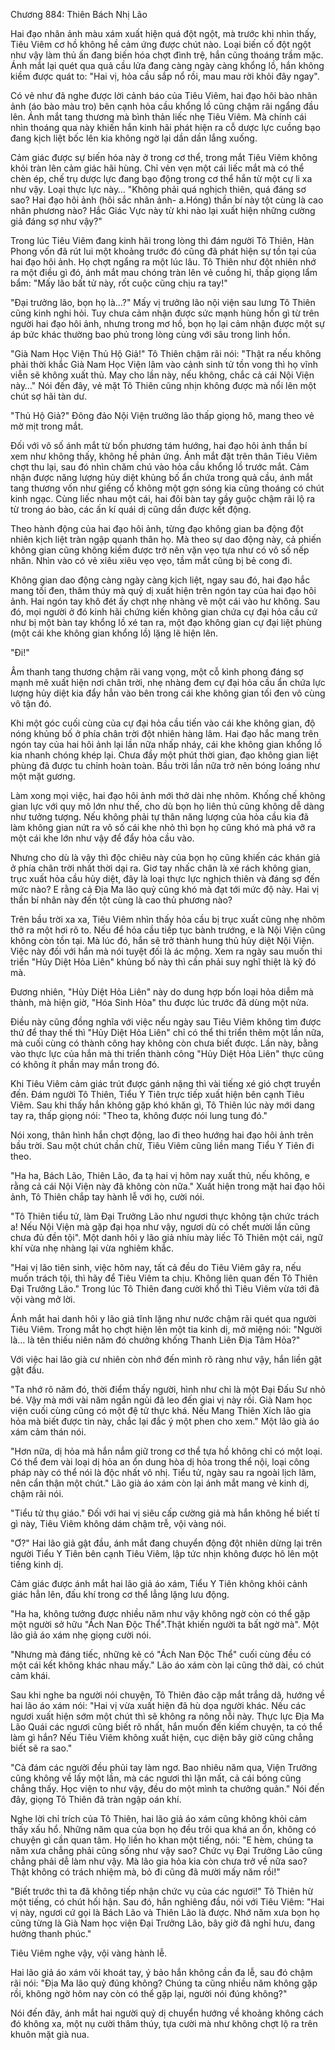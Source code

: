 




Chương 884: Thiên Bách Nhị Lão


Hai đạo nhân ảnh màu xám xuất hiện quá đột ngột, mà trước khi nhìn thấy, Tiêu Viêm cơ hồ không hề cảm ứng được chút nào. Loại biến cố đột ngột như vậy làm thủ ấn đang biến hóa chợt đình trệ, hắn cũng thoáng trầm mặc. Ánh mắt lại quét qua quả cầu lửa đang càng ngày càng khổng lồ, hắn không kiềm được quát to: "Hai vị, hỏa cầu sắp nổ rồi, mau mau rời khỏi đây ngay".

Có vẻ như đã nghe được lời cảnh báo của Tiêu Viêm, hai đạo hôi bào nhân ảnh (áo bào màu tro) bên cạnh hỏa cầu khổng lồ cũng chậm rãi ngẩng đầu lên. Ánh mắt tang thương mà bình thản liếc nhẹ Tiêu Viêm. Mà chính cái nhìn thoáng qua này khiến hắn kinh hãi phát hiện ra cỗ dược lực cuồng bạo đang kịch liệt bốc lên kia không ngờ lại dần dần lắng xuống.

Cảm giác được sự biến hóa này ở trong cơ thể, trong mắt Tiêu Viêm không khỏi tràn lên cảm giác hãi hùng. Chỉ vẻn vẹn một cái liếc mắt mà có thể chèn ép, chế trụ dược lực đang bạo động trong cơ thể hắn từ một cự li xa như vậy. Loại thực lực này… "Không phải quá nghịch thiên, quá đáng sơ sao? Hai đạo hôi ảnh (hôi sắc nhân ảnh- a.Hóng) thần bí này tột cùng là cao nhân phương nào? Hắc Giác Vực này từ khi nào lại xuất hiện những cường giả đáng sợ như vậy?"

Trong lúc Tiêu Viêm đang kinh hãi trong lòng thì đám người Tô Thiên, Hàn Phong vốn đã rút lui một khoảng trước đó cũng đã phát hiện sự tồn tại của hai đạo hôi ảnh. Họ chợt ngẩng ra một lúc lâu. Tô Thiên như đột nhiên nhớ ra một điều gì đó, ánh mắt mau chóng tràn lên vẻ cuồng hỉ, thấp giọng lẩm bẩm: "Mấy lão bất tử này, rốt cuộc cũng chịu ra tay!"

"Đại trưởng lão, bọn họ là…?" Mấy vị trưởng lão nội viện sau lưng Tô Thiên cũng kinh nghi hỏi. Tuy chưa cảm nhận được sức mạnh hùng hồn gì từ trên người hai đạo hôi ảnh, nhưng trong mơ hồ, bọn họ lại cảm nhận được một sự áp bức khác thường bao phủ trong lòng cùng với sâu trong linh hồn.

"Già Nam Học Viện Thủ Hộ Giả!" Tô Thiên chậm rãi nói: "Thật ra nếu không phải thời khắc Già Nam Học Viện lâm vào cảnh sinh tử tồn vong thì họ vĩnh viễn sẽ không xuất thủ. May cho lần này, nếu không, chắc cả cái Nội Viện này…" Nói đến đây, vẻ mặt Tô Thiên cũng nhịn không được mà nổi lên một chút sợ hãi tàn dư.

"Thủ Hộ Giả?" Đông đảo Nội Viện trưởng lão thấp giọng hô, mang theo vẻ mờ mịt trong mắt.

Đối với vô số ánh mắt từ bốn phương tám hướng, hai đạo hôi ảnh thần bí xem như không thấy, không hề phản ứng. Ánh mắt đặt trên thân Tiêu Viêm chợt thu lại, sau đó nhìn chăm chú vào hỏa cầu khổng lồ trước mắt. Cảm nhận được năng lượng hủy diệt khủng bố ẩn chứa trong quả cầu, ánh mắt tang thương vốn như giếng cổ không một gợn sóng kia cũng thoáng có chút kinh ngạc. Cùng liếc nhau một cái, hai đôi bàn tay gầy guộc chậm rãi lộ ra từ trong áo bào, các ấn kí quái dị cũng dần được kết động.

Theo hành động của hai đạo hôi ảnh, từng đạo không gian ba động đột nhiên kịch liệt tràn ngập quanh thân họ. Mà theo sự dao động này, cả phiến không gian cũng không kiềm được trở nên vặn vẹo tựa như có vô số nếp nhăn. Nhìn vào có vẻ xiêu xiêu vẹo vẹo, tầm mắt cũng bị bẻ cong đi.

Không gian dao động càng ngày càng kịch liệt, ngay sau đó, hai đạo hắc mang tối đen, thâm thúy mà quỷ dị xuất hiện trên ngón tay của hai đạo hôi ảnh. Hai ngón tay khô đét ấy chợt nhẹ nhàng vẽ một cái vào hư không. Sau đó, mọi người ở đó kinh hãi chứng kiến không gian chứa cự đại hỏa cầu cứ như bị một bàn tay khổng lồ xé tan ra, một đạo không gian cự đại liệt phùng (một cái khe không gian khổng lồ) lặng lẽ hiện lên.

"Đi!"

Âm thanh tang thương chậm rãi vang vọng, một cỗ kình phong đáng sợ mạnh mẽ xuất hiện nơi chân trời, nhẹ nhàng đem cự đại hỏa cầu ẩn chứa lực lượng hủy diệt kia đẩy hẳn vào bên trong cái khe không gian tối đen vô cùng vô tận đó.

Khi một góc cuối cùng của cự đại hỏa cầu tiến vào cái khe không gian, độ nóng khủng bố ở phía chân trời đột nhiên hàng lâm. Hai đạo hắc mang trên ngón tay của hai hôi ảnh lại lần nữa nhấp nháy, cái khe không gian khổng lồ kia nhanh chóng khép lại. Chưa đầy một phút thời gian, đạo không gian liệt phùng đã được tu chỉnh hoàn toàn. Bầu trời lần nữa trở nên bóng loáng như một mặt gương.

Làm xong mọi việc, hai đạo hôi ảnh mới thở dài nhẹ nhõm. Khống chế không gian lực với quy mô lớn như thế, cho dù bọn họ liên thủ cũng không dễ dàng như tưởng tượng. Nếu không phải tự thân năng lượng của hỏa cầu kia đã làm không gian nứt ra vô số cái khe nhỏ thì bọn họ cũng khó mà phá vỡ ra một cái khe lớn như vậy để đẩy hỏa cầu vào.

Nhưng cho dù là vậy thì độc chiêu này của bọn họ cũng khiến các khán giả ở phía chân trời nhất thời dại ra. Giơ tay nhấc chân là xé rách không gian, trục xuất hỏa cầu hủy diệt, đây là loại thực lực nghịch thiên và đáng sợ đến mức nào? E rằng cả Địa Ma lão quỷ cũng khó mà đạt tới mức độ này. Hai vị thần bí nhân này đến tột cùng là cao thủ phương nào?

Trên bầu trời xa xa, Tiêu Viêm nhìn thấy hỏa cầu bị trục xuất cũng nhẹ nhõm thở ra một hơi rõ to. Nếu để hỏa cầu tiếp tục bành trướng, e là Nội Viện cũng không còn tồn tại. Mà lúc đó, hắn sẽ trở thành hung thủ hủy diệt Nội Viện. Việc này đối với hắn mà nói tuyệt đối là ác mộng. Xem ra ngày sau muốn thi triển "Hủy Diệt Hỏa Liên" khủng bố này thì cần phải suy nghĩ thiệt là kỹ đó mà.

Đương nhiên, "Hủy Diệt Hỏa Liên" này do dung hợp bốn loại hỏa diễm mà thành, mà hiện giờ, "Hóa Sinh Hỏa" thu được lúc trước đã dùng một nửa.

Điều này cũng đồng nghĩa với việc nếu ngày sau Tiêu Viêm không tìm được thứ để thay thế thì "Hủy Diệt Hỏa Liên" chỉ có thể thi triển thêm một lần nữa, mà cuối cùng có thành công hay không còn chưa biết được. Lần này, bằng vào thực lực của hắn mà thi triển thành công "Hủy Diệt Hỏa Liên" thực cũng có không ít phần may mắn trong đó.

Khi Tiêu Viêm cảm giác trút được gánh nặng thì vài tiếng xé gió chợt truyền đến. Đám người Tô Thiên, Tiểu Y Tiên trực tiếp xuất hiện bên cạnh Tiêu Viêm. Sau khi thấy hắn không gặp khó khăn gì, Tô Thiên lúc này mới dang tay ra, thấp giọng nói: "Theo ta, không được nói lung tung đó."

Nói xong, thân hình hắn chợt động, lao đi theo hướng hai đạo hôi ảnh trên bầu trời. Sau một chút chần chừ, Tiêu Viêm cũng liền mang Tiểu Y Tiên đi theo.

"Ha ha, Bách Lão, Thiên Lão, đa tạ hai vị hôm nay xuất thủ, nếu không, e rằng cả cái Nội Viện này đã không còn nữa." Xuất hiện trong mặt hai đạo hôi ảnh, Tô Thiên chắp tay hành lễ với họ, cười nói.

"Tô Thiên tiểu tử, làm Đại Trưởng Lão như ngươi thực không tận chức trách a! Nếu Nội Viện mà gặp đại họa như vậy, ngươi dù có chết mười lần cũng chưa đủ đền tội". Một danh hôi y lão giả nhíu mày liếc Tô Thiên một cái, ngữ khí vừa nhẹ nhàng lại vừa nghiêm khắc.

"Hai vị lão tiên sinh, việc hôm nay, tất cả đều do Tiêu Viêm gây ra, nếu muốn trách tội, thì hãy để Tiêu Viêm ta chịu. Không liên quan đến Tô Thiên Đại Trưởng Lão." Trong lúc Tô Thiên đang cười khổ thì Tiêu Viêm vừa tới đã vội vàng mở lời.

Ánh mắt hai danh hôi y lão giả tĩnh lặng như nước chậm rãi quét qua người Tiêu Viêm. Trong mắt họ chợt hiện lên một tia kinh dị, mở miệng nói: "Người là… là tên thiếu niên năm đó chưởng khống Thanh Liên Địa Tâm Hỏa?"

Với việc hai lão già cư nhiên còn nhớ đến mình rõ ràng như vậy, hắn liền gật gật đầu.

"Ta nhớ rõ năm đó, thời điểm thấy người, hình như chỉ là một Đại Đấu Sư nhỏ bé. Vậy mà mới vài năm ngắn ngủi đã leo đến giai vị này rồi. Già Nam học viện cuối cùng cũng có một đệ tử thực khá. Nếu Mang Thiên Xích lão gia hỏa mà biết được tin này, chắc lại đắc ý một phen cho xem." Một lão già áo xám cảm thán nói.

"Hơn nữa, dị hỏa mà hắn nắm giữ trong cơ thể tựa hồ không chỉ có một loại. Có thể đem vài loại dị hỏa an ổn dung hòa dị hỏa trong thể nội, loại công pháp này có thể nói là độc nhất vô nhị. Tiểu tử, ngày sau ra ngoài lịch lãm, nên cẩn thận một chút." Lão già áo xám còn lại ánh mắt mang vẻ kinh dị, chậm rãi nói.

"Tiểu tử thụ giáo." Đối với hai vị siêu cấp cường giả mà hắn không hề biết tí gì này, Tiêu Viêm không dám chậm trễ, vội vàng nói.

"Ơ?" Hai lão giả gật đầu, ánh mắt đang chuyển động đột nhiên dừng lại trên người Tiểu Y Tiên bên cạnh Tiêu Viêm, lập tức nhịn không được hô lên một tiếng kinh dị.

Cảm giác được ánh mắt hai lão giả áo xám, Tiểu Y Tiên không khỏi cảnh giác hẳn lên, đấu khí trong cơ thể lẳng lặng lưu động.

"Ha ha, không tưởng được nhiều năm như vậy không ngờ còn có thể gặp một người sở hữu "Ách Nan Độc Thể".Thật khiến người ta bất ngờ mà". Một lão giả áo xám nhẹ giọng cười nói.

"Nhưng mà đáng tiếc, những kẻ có "Ách Nan Độc Thể" cuối cùng đều có một cái kết không khác nhau mấy." Lão áo xám còn lại cũng thở dài, có chút cảm khái.

Sau khi nghe ba người nói chuyện, Tô Thiên đảo cặp mắt trắng dã, hướng về hai lão áo xám nói: "Hai vị vừa xuất hiện đã hù dọa người khác. Nếu các ngươi xuất hiện sớm một chút thì sẽ không ra nông nỗi này. Thực lực Địa Ma Lão Quái các ngươi cũng biết rõ nhất, hắn muốn đến kiếm chuyện, ta có thể làm gì hắn? Nếu Tiêu Viêm không xuất hiện, cục diện bây giờ cũng chẳng biết sẽ ra sao."

"Cả đám các người đều phủi tay làm ngơ. Bao nhiêu năm qua, Viện Trưởng cũng không về lấy một lần, mà các ngươi thì lặn mất, cả cái bóng cũng chẳng thấy. Học viện to như vậy, đều do một mình ta chưởng quản." Nói đến đây, giọng Tô Thiên đã tràn ngập oán khí.

Nghe lời chỉ trích của Tô Thiên, hai lão giả áo xám cũng không khỏi cảm thấy xấu hổ. Những năm qua của bọn họ đều trôi qua khá an ổn, không có chuyện gì cần quan tâm. Họ liền ho khan một tiếng, nói: "E hèm, chúng ta năm xưa chẳng phải cũng sống như vậy sao? Chức vụ Đại Trưởng Lão cũng chẳng phải dễ làm như vậy. Mà lão gia hỏa kia còn chưa trở về nữa sao? Thật không có trách nhiệm mà, bỏ đi cũng đã mười mấy năm rồi!"

"Biết trước thì ta đã không tiếp nhận chức vụ của các ngươi!" Tô Thiên hừ một tiếng, có chút hối hận. Sau đó, hắn nghiêng đầu, nói với Tiêu Viêm: "Hai vị này, ngươi cứ gọi là Bách Lão và Thiên Lão là được. Nhớ năm xưa bọn họ cũng từng là Già Nam học viện Đại Trưởng Lão, bây giờ đã nghỉ hưu, đang hưởng thanh phúc."

Tiêu Viêm nghe vậy, vội vàng hành lễ.

Hai lão giả áo xám vôi khoát tay, ý bảo hắn không cần đa lễ, sau đó chậm rãi nói: "Địa Ma lão quỷ đúng không? Chúng ta cũng nhiều năm không gặp rồi, không ngờ hôm nay còn có thể gặp lại, người nói đúng không?"

Nói đến đây, ánh mắt hai người quỷ dị chuyển hướng về khoảng không cách đó không xa, một nụ cười thâm thúy, tựa cười mà như không chợt lộ ra trên khuôn mặt già nua.




